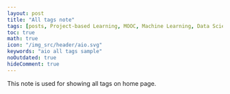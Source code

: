 ```yaml
---
layout: post
title: "All tags note"
tags: [posts, Project-based Learning, MOOC, Machine Learning, Data Science, Deep Learning, Time Series, NLP, MLOps, Python, R Lang, Prob & Stats, Angular, JavaScript, Web Dev, API & Services, Algorithms, Skills, Gaming & Puzzles, Others]
toc: true
math: true
icon: "/img_src/header/aio.svg"
keywords: "aio all tags sample"
noOutdated: true
hideComment: true
---
```


This note is used for showing all tags on home page.